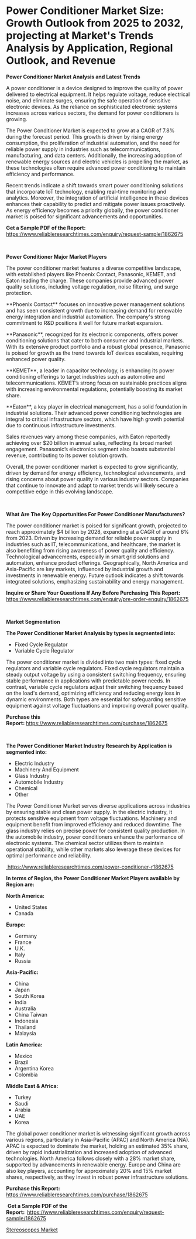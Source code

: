 <p><h1>Power Conditioner Market Size: Growth Outlook from 2025 to 2032, projecting at Market's Trends Analysis by Application, Regional Outlook, and Revenue</h1></p><p><strong>Power Conditioner Market Analysis and Latest Trends</strong></p>
<p><p>A power conditioner is a device designed to improve the quality of power delivered to electrical equipment. It helps regulate voltage, reduce electrical noise, and eliminate surges, ensuring the safe operation of sensitive electronic devices. As the reliance on sophisticated electronic systems increases across various sectors, the demand for power conditioners is growing.</p><p>The Power Conditioner Market is expected to grow at a CAGR of 7.8% during the forecast period. This growth is driven by rising energy consumption, the proliferation of industrial automation, and the need for reliable power supply in industries such as telecommunications, manufacturing, and data centers. Additionally, the increasing adoption of renewable energy sources and electric vehicles is propelling the market, as these technologies often require advanced power conditioning to maintain efficiency and performance. </p><p>Recent trends indicate a shift towards smart power conditioning solutions that incorporate IoT technology, enabling real-time monitoring and analytics. Moreover, the integration of artificial intelligence in these devices enhances their capability to predict and mitigate power issues proactively. As energy efficiency becomes a priority globally, the power conditioner market is poised for significant advancements and opportunities.</p></p>
<p><strong>Get a Sample PDF of the Report:&nbsp;</strong> <a href="https://www.reliableresearchtimes.com/enquiry/request-sample/1862675?utm_campaign=2277&utm_medium=2&utm_source=Github&utm_content=ia&utm_term=16022025&utm_id=power-conditioner">https://www.reliableresearchtimes.com/enquiry/request-sample/1862675</a></p>
<p>&nbsp;</p>
<p><strong>Power Conditioner Major Market Players</strong></p>
<p><p>The power conditioner market features a diverse competitive landscape, with established players like Phoenix Contact, Panasonic, KEMET, and Eaton leading the charge. These companies provide advanced power quality solutions, including voltage regulation, noise filtering, and surge protection.</p><p>**Phoenix Contact** focuses on innovative power management solutions and has seen consistent growth due to increasing demand for renewable energy integration and industrial automation. The company's strong commitment to R&D positions it well for future market expansion.</p><p>**Panasonic**, recognized for its electronic components, offers power conditioning solutions that cater to both consumer and industrial markets. With its extensive product portfolio and a robust global presence, Panasonic is poised for growth as the trend towards IoT devices escalates, requiring enhanced power quality.</p><p>**KEMET**, a leader in capacitor technology, is enhancing its power conditioning offerings to target industries such as automotive and telecommunications. KEMET’s strong focus on sustainable practices aligns with increasing environmental regulations, potentially boosting its market share.</p><p>**Eaton**, a key player in electrical management, has a solid foundation in industrial solutions. Their advanced power conditioning technologies are integral to critical infrastructure sectors, which have high growth potential due to continuous infrastructure investments.</p><p>Sales revenues vary among these companies, with Eaton reportedly achieving over $20 billion in annual sales, reflecting its broad market engagement. Panasonic’s electronics segment also boasts substantial revenue, contributing to its power solution growth.</p><p>Overall, the power conditioner market is expected to grow significantly, driven by demand for energy efficiency, technological advancements, and rising concerns about power quality in various industry sectors. Companies that continue to innovate and adapt to market trends will likely secure a competitive edge in this evolving landscape.</p></p>
<p>&nbsp;</p>
<p><strong>What Are The Key Opportunities For Power Conditioner Manufacturers?</strong></p>
<p><p>The power conditioner market is poised for significant growth, projected to reach approximately $4 billion by 2028, expanding at a CAGR of around 6% from 2023. Driven by increasing demand for reliable power supply in industries such as IT, telecommunications, and healthcare, the market is also benefiting from rising awareness of power quality and efficiency. Technological advancements, especially in smart grid solutions and automation, enhance product offerings. Geographically, North America and Asia-Pacific are key markets, influenced by industrial growth and investments in renewable energy. Future outlook indicates a shift towards integrated solutions, emphasizing sustainability and energy management.</p></p>
<p><strong>Inquire or Share Your Questions If Any Before Purchasing This Report:</strong> <a href="https://www.reliableresearchtimes.com/enquiry/pre-order-enquiry/1862675?utm_campaign=2277&utm_medium=2&utm_source=Github&utm_content=ia&utm_term=16022025&utm_id=power-conditioner">https://www.reliableresearchtimes.com/enquiry/pre-order-enquiry/1862675</a></p>
<p>&nbsp;</p>
<p><strong>Market Segmentation</strong></p>
<p><strong>The Power Conditioner Market Analysis by types is segmented into:</strong></p>
<p><ul><li>Fixed Cycle Regulator</li><li>Variable Cycle Regulator</li></ul></p>
<p><p>The power conditioner market is divided into two main types: fixed cycle regulators and variable cycle regulators. Fixed cycle regulators maintain a steady output voltage by using a consistent switching frequency, ensuring stable performance in applications with predictable power needs. In contrast, variable cycle regulators adjust their switching frequency based on the load's demand, optimizing efficiency and reducing energy loss in dynamic environments. Both types are essential for safeguarding sensitive equipment against voltage fluctuations and improving overall power quality.</p></p>
<p><strong>Purchase this Report:&nbsp;</strong><a href="https://www.reliableresearchtimes.com/purchase/1862675?utm_campaign=2277&utm_medium=2&utm_source=Github&utm_content=ia&utm_term=16022025&utm_id=power-conditioner">https://www.reliableresearchtimes.com/purchase/1862675</a></p>
<p>&nbsp;</p>
<p><strong>The Power Conditioner Market Industry Research by Application is segmented into:</strong></p>
<p><ul><li>Electric Industry</li><li>Machinery And Equipment</li><li>Glass Industry</li><li>Automobile Industry</li><li>Chemical</li><li>Other</li></ul></p>
<p><p>The Power Conditioner Market serves diverse applications across industries by ensuring stable and clean power supply. In the electric industry, it protects sensitive equipment from voltage fluctuations. Machinery and equipment benefit from improved efficiency and reduced downtime. The glass industry relies on precise power for consistent quality production. In the automobile industry, power conditioners enhance the performance of electronic systems. The chemical sector utilizes them to maintain operational stability, while other markets also leverage these devices for optimal performance and reliability.</p></p>
<p><a href="https://www.reliableresearchtimes.com/power-conditioner-r1862675?utm_campaign=2277&utm_medium=2&utm_source=Github&utm_content=ia&utm_term=16022025&utm_id=power-conditioner">&nbsp;https://www.reliableresearchtimes.com/power-conditioner-r1862675</a></p>
<p><strong>In terms of Region, the Power Conditioner Market Players available by Region are:</strong></p>
<p>
    <p> <strong> North America: </strong>
        <ul>
            <li>United States</li>
            <li>Canada</li>
        </ul>
        </p> 
    <p> <strong> Europe: </strong>
        <ul>
            <li>Germany</li>
            <li>France</li>
            <li>U.K.</li>
            <li>Italy</li>
            <li>Russia</li>
        </ul>
        </p> 
    <p> <strong> Asia-Pacific: </strong>
        <ul>
            <li>China</li>
            <li>Japan</li>
            <li>South Korea</li>
            <li>India</li>
            <li>Australia</li>
            <li>China Taiwan</li>
            <li>Indonesia</li>
            <li>Thailand</li>
            <li>Malaysia</li>
        </ul>
        </p> 
    <p> <strong> Latin America: </strong>
        <ul>
            <li>Mexico</li>
            <li>Brazil</li>
            <li>Argentina Korea</li>
            <li>Colombia</li>
        </ul>
        </p> 
    <p> <strong> Middle East & Africa: </strong>
        <ul>
            <li>Turkey</li>
            <li>Saudi</li>
            <li>Arabia</li>
            <li>UAE</li>
            <li>Korea</li>
        </ul>
    </p>
    </p>
<p><p>The global power conditioner market is witnessing significant growth across various regions, particularly in Asia-Pacific (APAC) and North America (NA). APAC is expected to dominate the market, holding an estimated 35% share, driven by rapid industrialization and increased adoption of advanced technologies. North America follows closely with a 28% market share, supported by advancements in renewable energy. Europe and China are also key players, accounting for approximately 20% and 15% market shares, respectively, as they invest in robust power infrastructure solutions.</p></p>
<p><strong>Purchase this Report: </strong><a href="https://www.reliableresearchtimes.com/purchase/1862675?utm_campaign=2277&utm_medium=2&utm_source=Github&utm_content=ia&utm_term=16022025&utm_id=power-conditioner">https://www.reliableresearchtimes.com/purchase/1862675</a></p>
<p>&nbsp;<strong>Get a Sample PDF of the Report:&nbsp;&nbsp;</strong><a href="https://www.reliableresearchtimes.com/enquiry/request-sample/1862675?utm_campaign=2277&utm_medium=2&utm_source=Github&utm_content=ia&utm_term=16022025&utm_id=power-conditioner">https://www.reliableresearchtimes.com/enquiry/request-sample/1862675</a></p>
<p><strong></strong></p>
<p><p><a href="https://github.com/stephaniwo144/Market-Research-Report-List-1/blob/main/stereoscopes-market.md?utm_campaign=2277&utm_medium=2&utm_source=Github&utm_content=ia&utm_term=16022025&utm_id=power-conditioner">Stereoscopes Market</a></p></p>